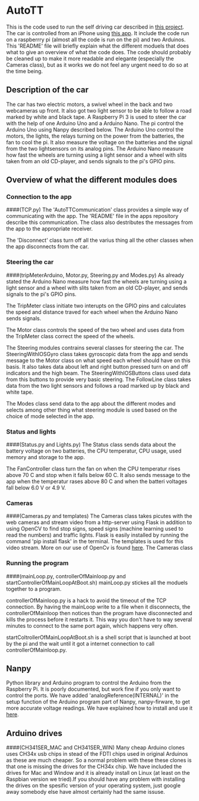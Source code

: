 # AutoTT
This is the code used to run the self driving car described in [this project](https://autottblog.wordpress.com). The car is controlled from an iPhone using [this app](https://github.com/task123/AutoTTApp). It include the code run on a raspberrry pi (almost all the code is run on the pi) and two Arduinos. This 'README' file will briefly explain what the different moduels that does what to give an overview of what the code does. The code should probably be cleaned up to make it more readable and elegante (especially the Cameras class), but as it works we do not feel any urgent need to do so at the time being. 

## Description of the car
The car has two electric motors, a swivel wheel in the back and two webcameras up front. It also got two light sensor to be able to follow a road marked by white and black tape. A Raspberry Pi 3 is used to steer the car with the help of one Arduino Uno and a Arduino Nano. The pi control the Arduino Uno using Nanpy described below. The Arduino Uno control the motors, the lights, the relays turning on the power from the batteries, the fan to cool the pi. It also measure the voltage on the batteries and the signal from the two lightsensors on its analog pins. The Arduino Nano measure how fast the wheels are turning using a light sensor and a wheel with slits taken from an old CD-player, and sends signals to the pi's GPIO pins.

## Overview of what the different modules does

### Connection to the app 
####(TCP.py)
The 'AutoTTCommunication' class provides a simple way of communicating with the app. The 'README' file in the apps repository describe this communication. The class also destributes the messages from the app to the appropriate receiver. 

The 'Disconnect' class turn off all the varius thing all the other classes when the app disconnects from the car.

### Steering the car
####(tripMeterArduino, Motor.py, Steering.py and Modes.py)
As already stated the Arduino Nano measure how fast the wheels are turning using a light sensor and a wheel with slits taken from an old CD-player, and sends signals to the pi's GPIO pins.

The TripMeter class initiate two interupts on the GPIO pins and calculates the speed and distance traved for each wheel when the Arduino Nano sends signals.

The Motor class controls the speed of the two wheel and uses data from the TripMeter class correct the speed of the wheels.

The Steering modules contrains several classes for steering the car. The SteeringWithIOSGyro class takes gyroscopic data from the app and sends message to the Motor class on what speed each wheel should have on this basis. It also takes data about left and right button pressed turn on and off indicators and the high beam. The SteeringWithIOSButtons class used data from this buttons to provide very basic steering. The FollowLine class takes data from the two light sensors and follows a road marked up by black and white tape.

The Modes class send data to the app about the different modes and selects among other thing what steering module is used based on the choice of mode selected in the app.

### Status and lights 
####(Status.py and Lights.py)
The Status class sends data about the battery voltage on two batteries, the CPU temperatur, CPU usage, used memory and storage to the app. 

The FanController class turn the fan on when the CPU temperatur rises above 70 C and stop when it falls below 60 C. It also sends message to the app when the temperatur rases above 80 C and when the batteri voltages fall below 6.0 V or 4.9 V.

### Cameras 
####(Cameras.py and templates)
The Cameras class takes picutes with the web cameras and stream video from a http-server using Flask in addition to using OpenCV to find stop signs, speed signs (machine learning used to read the numbers) and traffic lights. Flask is easily installed by running the command 'pip install flask' in the terminal. The templates is used for this video stream. More on our use of OpenCv is found [here](https://autottblog.wordpress.com/programming-the-car/opencv/). The Cameras class

### Running the program 
####(mainLoop.py, controllerOfMainloop.py and startControllerOfMainLoopAtBoot.sh)
mainLoop.py stickes all the moduels together to a program.

controllerOfMainloop.py is a hack to avoid the timeout of the TCP connection. By having the mainLoop write to a file when it disconnects, the controllerOfMainloop then notices than the program have disconnected and kills the process before it restarts it. This way you don't have to way several minutes to connect to the same port again, which happens very often. 

startColtrollerOfMainLoopAtBoot.sh is a shell script that is launched at boot by the pi and the wait until it got a internet connection to call controllerOfMainloop.py.

## Nanpy
Python library and Arduino program to control the Arduino from the Raspberry Pi. It is poorly documented, but work fine if you only want to control the ports. We have added 'analogReference(INTERNAL)' in the setup function of the Arduino program part of Nanpy, nanpy-firware, to get more accurate voltage readings. We have explained how to install and use it [here](https://autottblog.wordpress.com/raspberry-pi-arduino/controlling-arduino-from-raspberry-pi-with-nanpy/).

## Arduino drives
####(CH341SER_MAC and CH341SER_WIN)
Many cheap Arduino clones uses CH34x usb chips in stead of the FDTI chips used in original Arduinos as these are much cheaper. So a normal problem with these these clones is that one is missing the drives for the CH34x chip. We have included the drives for Mac and Window and it is already install on Linux (at least on the Raspbian version we tried).If you should have any problem with installing the drives on the spesific version of your operating system, just google away somebody else have almost certainly had the same issuse. 
